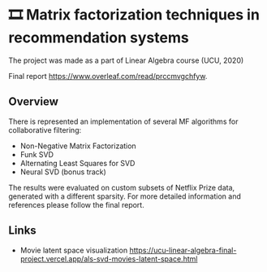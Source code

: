 # 🎞 Matrix factorization techniques in recommendation systems
The project was made as a part of Linear Algebra course (UCU, 2020)

Final report https://www.overleaf.com/read/prccmvgchfyw.

## Overview
There is represented an implementation of several MF algorithms for collaborative filtering:
- Non-Negative Matrix Factorization 
- Funk SVD
- Alternating Least Squares for SVD
- Neural SVD (bonus track)

The results were evaluated on custom subsets of Netflix Prize data, generated with a different sparsity. For more detailed information and references please follow the final report.

## Links 
- Movie latent space visualization https://ucu-linear-algebra-final-project.vercel.app/als-svd-movies-latent-space.html


